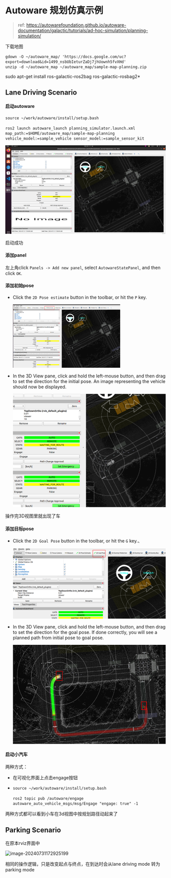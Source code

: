 # Autoware 规划仿真示例

> ref: https://autowarefoundation.github.io/autoware-documentation/galactic/tutorials/ad-hoc-simulation/planning-simulation/

下载地图

```shell
gdown -O ~/autoware_map/ 'https://docs.google.com/uc?export=download&id=1499_nsbUbIeturZaDj7jhUownh5fvXHd'
unzip -d ~/autoware_map ~/autoware_map/sample-map-planning.zip
```

sudo apt-get install ros-galactic-ros2bag ros-galactic-rosbag2*

## Lane Driving Scenario

#### 启动autoware

```shell
source ~/work/autoware/install/setup.bash

ros2 launch autoware_launch planning_simulator.launch.xml map_path:=$HOME/autoware_map/sample-map-planning vehicle_model:=sample_vehicle sensor_model:=sample_sensor_kit
```

<img src="./Autoware-%E8%A7%84%E5%88%92%E4%BB%BF%E7%9C%9F%E7%A4%BA%E4%BE%8B_imgs/image-20240731170916717.png" alt="image-20240731170916717" style="zoom:67%;" />

启动成功

#### 添加panel

左上角click `Panels -> Add new panel`, select `AutowareStatePanel`, and then click `OK`.

#### 添加初始pose

- Click the `2D Pose estimate` button in the toolbar, or hit the `P` key.

  <img src="./Autoware-%E8%A7%84%E5%88%92%E4%BB%BF%E7%9C%9F%E7%A4%BA%E4%BE%8B_imgs/image-20240731171618673.png" alt="image-20240731171618673" style="zoom:33%;" />

- In the 3D View pane, click and hold the left-mouse button, and  then drag to set the direction for the initial pose. An image  representing the vehicle should now be displayed.

  <img src="./Autoware-%E8%A7%84%E5%88%92%E4%BB%BF%E7%9C%9F%E7%A4%BA%E4%BE%8B_imgs/image-20240731171749115.png" alt="image-20240731171749115" style="zoom:50%;" />

操作完3D视图里就出现了车

#### 添加目标pose

- Click the `2D Goal Pose` button in the toolbar, or hit the `G` key.、

  <img src="./Autoware-%E8%A7%84%E5%88%92%E4%BB%BF%E7%9C%9F%E7%A4%BA%E4%BE%8B_imgs/image-20240731172001540.png" alt="image-20240731172001540" style="zoom:50%;" />

- In the 3D View pane, click and hold the left-mouse button, and  then drag to set the direction for the goal pose. If done correctly, you will see a planned path from initial pose to goal pose.

  ![image-20240731172125160](./Autoware-%E8%A7%84%E5%88%92%E4%BB%BF%E7%9C%9F%E7%A4%BA%E4%BE%8B_imgs/image-20240731172125160.png)

#### 启动小汽车

两种方式：

- 在可视化界面上点击engage按钮

- ```shell
  source ~/work/autoware/install/setup.bash
  
  ros2 topic pub /autoware/engage autoware_auto_vehicle_msgs/msg/Engage "engage: true" -1
  ```

两种方式都可以看到小车在3d视图中按规划路径动起来了



## Parking Scenario

在原本rviz界面中

![image-20240731172925199](./Autoware-%E8%A7%84%E5%88%92%E4%BB%BF%E7%9C%9F%E7%A4%BA%E4%BE%8B_imgs/image-20240731172925199.png)

相同的操作逻辑，只是改变起点与终点，在到达时会从lane driving mode 转为 parking mode
